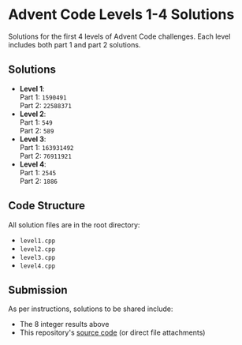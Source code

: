 # Advent Code Levels 1-4 Solutions

Solutions for the first 4 levels of Advent Code challenges. Each level includes both part 1 and part 2 solutions.

## Solutions
- **Level 1**:  
  Part 1: `1590491`  
  Part 2: `22588371`
- **Level 2**:  
  Part 1: `549`  
  Part 2: `589`
- **Level 3**:  
  Part 1: `163931492`  
  Part 2: `76911921`
- **Level 4**:  
  Part 1: `2545`  
  Part 2: `1886`

## Code Structure
All solution files are in the root directory:
- `level1.cpp`
- `level2.cpp`
- `level3.cpp`
- `level4.cpp`

## Submission
As per instructions, solutions to be shared include:
- The 8 integer results above
- This repository's [source code](https://github.com/Adel-Hassani/AdventCode) (or direct file attachments)
